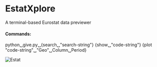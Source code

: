 # EstatXplore
A terminal-based Eurostat data previewer

#### Commands:
python␣give.py␣{search␣"search-string"} {show␣"code-string"} {plot "code-string"␣"Geo"␣Column␣Period}

![Estat](https://github.com/ssdrf/EstatXplore/assets/138875022/b800aa4a-7cdd-4ddb-9a2b-b41033bc457b)

